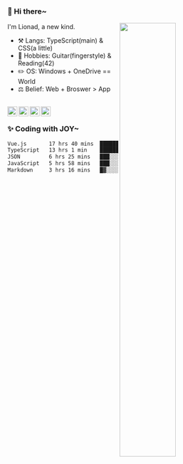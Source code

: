 ### 👋 Hi there~

[<img align="right" width="50%" src="https://github-readme-stats.vercel.app/api?username=Lionad-Morotar&show_icons=true">](https://metrics.lecoq.io/Lionad-Morotar?template=classic)

I'm Lionad, a new kind.

- ⚒️ Langs: TypeScript(main) & CSS(a little)
- 🎨 Hobbies: Guitar(fingerstyle) & Reading(42)
- ✏️ OS: Windows + OneDrive == World
- ⚖️ Belief: Web + Broswer > App

<br />

<a href="https://www.lionad.art">
  <img align="left" alt="lionad-art" width="22px" src="https://cdn.jsdelivr.net/npm/simple-icons@3.1.0/icons/wordpress.svg" />
</a>
<a href="#1806234223">
  <img align="left" alt="1806234223" width="22px" src="https://cdn.jsdelivr.net/npm/simple-icons@3.1.0/icons/tencentqq.svg" />
</a>
<a href="https://www.zhihu.com/people/Lionad">
  <img align="left" alt="132yse" width="22px" src="https://cdn.jsdelivr.net/npm/simple-icons@3.1.0/icons/zhihu.svg" />
</a>
<a href="https://github.com/Lionad-Morotar">
  <img align="left" alt="yisar" width="22px" src="https://cdn.jsdelivr.net/npm/simple-icons@3.1.0/icons/github.svg" />
</a>

<br />

### ✨ Coding with JOY~

<!--START_SECTION:waka-->

```txt
Vue.js       17 hrs 40 mins  ████████▒░░░░░░░░░░░░░░░░   33.79 %
TypeScript   13 hrs 1 min    ██████▒░░░░░░░░░░░░░░░░░░   24.88 %
JSON         6 hrs 25 mins   ███░░░░░░░░░░░░░░░░░░░░░░   12.28 %
JavaScript   5 hrs 58 mins   ███░░░░░░░░░░░░░░░░░░░░░░   11.43 %
Markdown     3 hrs 16 mins   █▓░░░░░░░░░░░░░░░░░░░░░░░   06.26 %
```

<!--END_SECTION:waka-->

